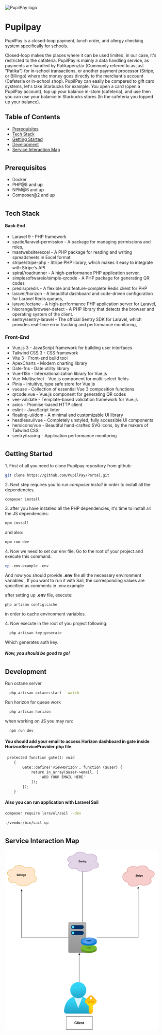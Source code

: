 ![PupilPay logo](https://pupilpay.hu/resc/img/landing-card-img.png)

# Pupilpay

PupilPay is a closed-loop payment, lunch order, and allergy checking system specifically for schools.

Closed-loop makes the places where it can be used limited, in our case, it's restricted to the cafateria.
PupilPay is mainly a data handling service, as payments are handled by Patikapénztár (Commonly refered to as just "Patika") for in-school transactions, or another payment processor (Stripe, or Billingo) where the money goes directly to the merchant's account (Cafeteria or in-school shop).
PupilPay can easily be compared to gift card systems, let's take Starbucks for example. You open a card (open a PupilPay account), top up your balance in-store (cafeteria), and use then you can use your balance in Starbucks stores (In the cafeteria you topped up your balance).

## Table of Contents

- [Prerequisites](#prerequisites)
- [Tech Stack](#tech-stack)
- [Getting Started](#getting-started)
- [Development](#Development)
- [Service Interaction Map](#service-interaction-map)

#

## Prerequisites

- Docker
- PHP@8 and up
- NPM@6 and up
- Composer@2 and up

#

## Tech Stack

#### Back-End

- Laravel 9 - PHP framework
- spatie/laravel-permission - A package for managing permissions and roles,
- maatwebsite/excel - A PHP package for reading and writing spreadsheets in Excel format
- stripe/stripe-php - Stripe PHP library, which makes it easy to integrate with Stripe's API.
- spiral/roadrunner - A high-performance PHP application server.
- simplesoftwareio/simple-qrcode - A PHP package for generating QR codes
- predis/predis - A flexible and feature-complete Redis client for PHP
- laravel/horizon - A beautiful dashboard and code-driven configuration for Laravel Redis queues,
- laravel/octane - A high-performance PHP application server for Laravel,
- hisorange/browser-detect - A PHP library that detects the browser and operating system of the client.
- sentry/sentry-laravel - The official Sentry SDK for Laravel, which provides real-time error tracking and performance monitoring,

### Front-End

- Vue.js 3 - JavaScript framework for building user interfaces
- Tailwind CSS 3 - CSS framework
- Vite 3 - Front-end build tool
- ApexCharts - Modern charting library
- Date-fns - Date utility library
- Vue-I18n - Internationalization library for Vue.js
- Vue-Multiselect - Vue.js component for multi-select fields
- Pinia - Intuitive, type safe store for Vue.js
- vueuse - Collection of essential Vue 3 composition functions
- qrcode.vue - Vue.js component for generating QR codes
- vee-validate - Template-based validation framework for Vue.js
- axios - Promise-based HTTP client
- eslint - JavaScript linter
- floating-ui/dom - A minimal and customizable UI library
- headlessui/vue - Completely unstyled, fully accessible UI components
- heroicons/vue - Beautiful hand-crafted SVG icons, by the makers of Tailwind CSS
- sentry/tracing - Application performance monitoring

#

## Getting Started

1\. First of all you need to clone Pupilpay repository from github:

```sh
git clone https://github.com/PupilPay/Portal.git
```

2\. Next step requires you to run _composer install_ in order to install all the dependencies.

```sh
composer install
```

3\. after you have installed all the PHP dependencies, it's time to install all the JS dependencies:

```sh
npm install
```

and also:

```sh
npm run dev
```

4\. Now we need to set our env file. Go to the root of your project and execute this command.

```sh
cp .env.example .env
```

And now you should provide **.env** file all the necessary environment variables , If you want to run it with Sail, the corresponding values are specified as comments in .env.example

after setting up **.env** file, execute:

```sh
php artisan config:cache
```

in order to cache environment variables.

4\. Now execute in the root of you project following:

```sh
  php artisan key:generate
```

Which generates auth key.

##### Now, you should be good to go!

#

## Development

Run octane server

```sh
  php artisan octane:start --watch
```

Run horizon for queue work

```sh
  php artisan horizon
```

when working on JS you may run:

```sh
  npm run dev
```

#### You should add your email to access Horizon dashboard in gate inside HorizonServiceProvider.php file

```
 protected function gate(): void
    {
        Gate::define('viewHorizon', function ($user) {
            return in_array($user->email, [
                'ADD YOUR EMAIL HERE'
            ]);
        });
    }
```

#### Also you can run application with Laravel Sail

```sh
composer require laravel/sail --dev
```

```sh
./vendor/bin/sail up
```

#

## Service Interaction Map

![Service Integration](./readme/applicationSchema.png)
<br />
